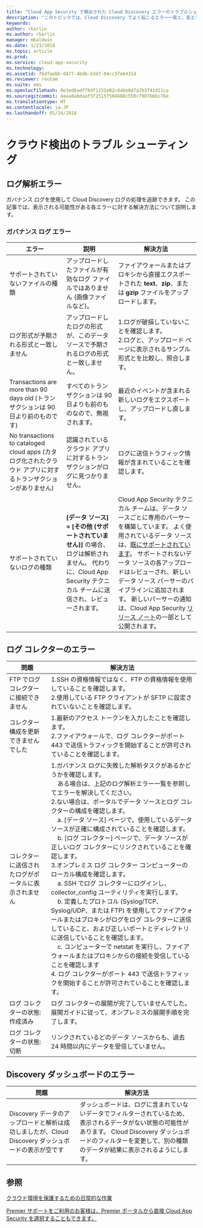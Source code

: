 ```yaml
---
title: "Cloud App Security で検出された Cloud Discovery エラーのトラブルシューティング | Microsoft ドキュメント"
description: "このトピックでは、Cloud Discovery でよく起こるエラー一覧と、各エラーの推奨される解決策について説明します。"
keywords: 
author: rkarlin
ms.author: rkarlin
manager: mbaldwin
ms.date: 1/23/2018
ms.topic: article
ms.prod: 
ms.service: cloud-app-security
ms.technology: 
ms.assetid: 76dfaebb-d477-4bdb-b3d7-04cc3fe6431d
ms.reviewer: reutam
ms.suite: ems
ms.openlocfilehash: 0e3ed6adf784f1252e02c4abe847a7b3741d11ca
ms.sourcegitcommit: 4aaa8abdaaf5f2515f504b08c550c7987b6bc7be
ms.translationtype: HT
ms.contentlocale: ja-JP
ms.lasthandoff: 01/24/2018
---
```

# <a name="troubleshooting-cloud-discovery"></a>クラウド検出のトラブル シューティング
## <a name="log-parsing-errors"></a>ログ解析エラー

ガバナンス ログを使用して Cloud Discovery ログの処理を追跡できます。 この記事では、表示される可能性がある各エラーに対する解決方法について説明します。

### <a name="governance-log-errors"></a>ガバナンス ログ エラー
|エラー|説明|解決方法|
|----|----|----|
|サポートされていないファイルの種類|アップロードしたファイルが有効なログ ファイルではありません (画像ファイルなど)。|ファイアウォールまたはプロキシから直接エクスポートされた **text**、**zip**、または **gzip** ファイルをアップロードします。|
|ログ形式が予期される形式と一致しません|アップロードしたログの形式が、このデータ ソースで予期されるログの形式と一致しません。|1.ログが破損していないことを確認します。 <br /> 2.ログと、アップロード ページに表示されるサンプル形式とを比較し、照合します。|
|Transactions are more than 90 days old (トランザクションは 90 日より前のものです)|すべてのトランザクションは 90 日よりも前のものなので、無視されます。|最近のイベントが含まれる新しいログをエクスポートし、アップロードし直します。|
|No transactions to cataloged cloud apps (カタログ化されたクラウド アプリに対するトランザクションがありません)|認識されているクラウド アプリに対するトランザクションがログに見つかりません。|ログに送信トラフィック情報が含まれていることを確認します。|
|サポートされていないログの種類|**[データ ソース] = [その他 (サポートされていません)]** の場合、ログは解析されません。 代わりに、Cloud App Security テクニカル チームに送信され、レビューされます。|Cloud App Security テクニカル チームは、データ ソースごとに専用のパーサーを構築しています。 よく使用されているデータ ソースは、[既にサポートされています](set-up-cloud-discovery.md)。 サポートされないデータ ソースの各アップロードはレビューされ、新しいデータ ソース パーサーのパイプラインに追加されます。 新しいパーサーの通知は、Cloud App Security [リリース ノート](release-notes.md)の一部として公開されます。|

## <a name="log-collector-errors"></a>ログ コレクターのエラー

|問題|解決方法|
|----|----|
|FTP でログ コレクターに接続できません|1.SSH の資格情報ではなく、FTP の資格情報を使用していることを確認します。 <br />2.使用している FTP クライアントが SFTP に設定されていないことを確認します。|
|コレクター構成を更新できませんでした|1.最新のアクセス トークンを入力したことを確認します。 <br />2.ファイアウォールで、ログ コレクターがポート 443 で送信トラフィックを開始することが許可されていることを確認します。|
|コレクターに送信されたログがポータルに表示されません|1.ガバナンス ログに失敗した解析タスクがあるかどうかを確認します。  <br />  &nbsp;&nbsp;&nbsp;&nbsp;ある場合は、上記のログ解析エラー一覧を参照してエラーを解決してください。<br /> 2.ない場合は、ポータルでデータ ソースとログ コレクターの構成を確認します。 <br /> &nbsp;&nbsp;&nbsp;&nbsp;a. [データ ソース] ページで、使用しているデータ ソースが正確に構成されていることを確認します。 <br />&nbsp;&nbsp;&nbsp;&nbsp;b. [ログ コレクター] ページで、データ ソースが正しいログ コレクターにリンクされていることを確認します。 <br /> 3.オンプレミス ログ コレクター コンピューターのローカル構成を確認します。  <br />&nbsp;&nbsp;&nbsp;&nbsp;a. SSH でログ コレクターにログインし、collector_config ユーティリティを実行します。<br/>&nbsp;&nbsp;&nbsp;&nbsp;b. 定義したプロトコル (Syslog/TCP、Syslog/UDP、または FTP) を使用してファイアウォールまたはプロキシがログをログ コレクターに送信していること、および正しいポートとディレクトリに送信していることを確認します。<br /> &nbsp;&nbsp;&nbsp;&nbsp;c. コンピューターで netstat を実行し、ファイアウォールまたはプロキシからの接続を受信していることを確認します <br /> 4. ログ コレクターがポート 443 で送信トラフィックを開始することが許可されていることを確認します。|
|ログ コレクターの状態: 作成済み|ログ コレクターの展開が完了していませんでした。 展開ガイドに従って、オンプレミスの展開手順を完了します。|
|ログ コレクターの状態: 切断|リンクされているどのデータ ソースからも、過去 24 時間以内にデータを受信していません。|アプライアンスのログ エクスポート設定をチェックし、正しく設定されていることを確認します。|



## <a name="discovery-dashboard-errors"></a>Discovery ダッシュボードのエラー

|問題|解決方法|
|----|----|
|Discovery データのアップロードと解析は成功しましたが、Cloud Discovery ダッシュボードの表示が空です|ダッシュボードは、ログに含まれていないデータでフィルターされているため、表示されるデータがない状態の可能性があります。 Cloud Discovery ダッシュボードのフィルターを変更して、別の種類のデータが結果に表示されるようにします。|

## <a name="see-also"></a>参照  
[クラウド環境を保護するための日常的な作業](daily-activities-to-protect-your-cloud-environment.md)   

[Premier サポートをご利用のお客様は、Premier ポータルから直接 Cloud App Security を選択することもできます。](https://premier.microsoft.com/)  
  
  